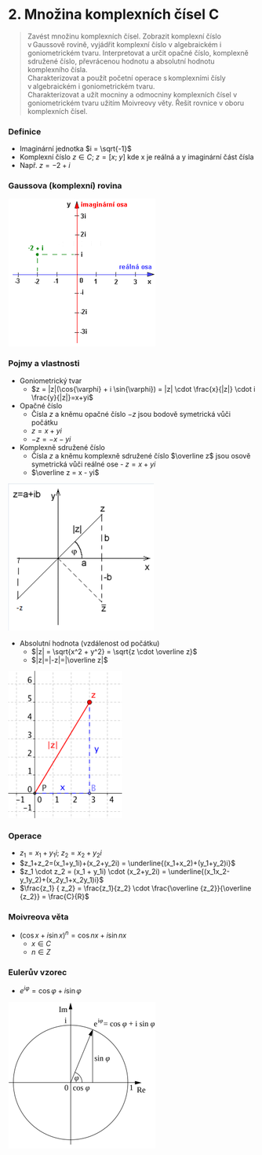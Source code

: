 # 2. Množina komplexních čísel C

> Zavést množinu komplexních čísel. Zobrazit komplexní číslo v Gaussově rovině, vyjádřit komplexní číslo v algebraickém i goniometrickém tvaru. Interpretovat a určit opačné číslo, komplexně sdružené číslo, převrácenou hodnotu a absolutní hodnotu komplexního čísla. \
> Charakterizovat a použít početní operace s komplexními čísly v algebraickém i goniometrickém tvaru. \
> Charakterizovat a užít mocniny a odmocniny komplexních čísel v goniometrickém tvaru užitím Moivreovy věty. Řešit rovnice v oboru komplexních čísel.

### Definice

- Imaginární jednotka $i = \sqrt{-1}$
- Komplexní číslo $z \in C; \ z = [x;\ y]$ kde x je reálná a y imaginární část čísla
- Např. $z = -2 + i$

### Gaussova (komplexní) rovina

![Gaussova (komplexní) rovina](./gaussova_rovina.png)

### Pojmy a vlastnosti

<!-- prettier-ignore -->
- Goniometrický tvar
  - $z = |z|(\cos{\varphi} + i \sin{\varphi}) = |z| \cdot \frac{x}{|z|} \cdot i \frac{y}{|z|}=x+yi$
- Opačné číslo
  - Čísla $z$ a kněmu opačné číslo $-z$ jsou bodově symetrická vůči počátku
  - $z = x + yi$
  - $-z = -x - yi$
- Komplexně sdružené číslo
  - Čísla $z$ a kněmu komplexně sdružené číslo $\overline z$ jsou osově symetrická vůči reálné ose
  - $z = x + yi$
  - $\overline z = x - yi$

![Operace](./operace.png)

- Absolutní hodnota (vzdálenost od počátku)
  - $|z| = \sqrt{x^2 + y^2} = \sqrt{z \cdot \overline z}$
  - $|z|=|-z|=|\overline z|$

![Absolutní hodnota](./absolutni_hodnota.png)

### Operace

- $z_1 = x_1+y_1i$; $z_2 = x_2+y_2i$
- $z_1+z_2=(x_1+y_1i)+(x_2+y_2i) = \underline{(x_1+x_2)+(y_1+y_2)i}$
- $z_1 \cdot z_2 = (x_1 + y_1i) \cdot (x_2+y_2i) = \underline{(x_1x_2-y_1y_2)+(x_2y_1+x_2y_1)i}$
- $\frac{z_1} { z_2} = \frac{z_1}{z_2} \cdot \frac{\overline {z_2}}{\overline {z_2}} = \frac{C}{R}$

### Moivreova věta

- $(\cos{x} + i \sin{x})^n = \cos{n x} + i \sin{n x}$
  - $x \in C$
  - $n \in Z$

### Eulerův vzorec

- $e^{i \varphi} = \cos{\varphi} + i \sin{\varphi}$

![Eulerův vzorec](./euleruv_vzorec.png)
